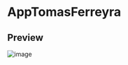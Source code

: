 # AppTomasFerreyra 

## Preview 

![image](https://user-images.githubusercontent.com/104037738/210370308-b96f684d-4f81-4786-acca-cd532035781c.png)
